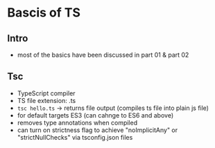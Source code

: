 # Bascis of TS

## Intro
- most of the basics have been discussed in part 01 & part 02 

## Tsc
- TypeScript compiler
- TS file extension: .ts
- `tsc hello.ts` -> returns file output (compiles ts file into plain js file)
- for default targets ES3 (can cahnge to ES6 and above)
- removes type annotations when compiled
- can turn on strictness flag to achieve "noImplicitAny" or "strictNullChecks" via tsconfig.json files 
